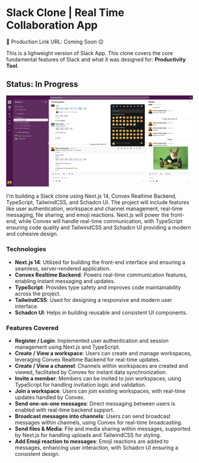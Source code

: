 # Slack Clone | Real Time Collaboration App

🔗 Production Link URL: Coming Soon 😉

This is a lighweight version of Slack App. This clone covers the core fundamental features of Slack and what it was designed for: **Productivity Tool**.

## Status: In Progress

![Alt text](public/workspace-page.png)

I'm building a Slack clone using Next.js 14, Convex Realtime Backend, TypeScript, TailwindCSS, and Schadcn UI. The project will include features like user authentication, workspace and channel management, real-time messaging, file sharing, and emoji reactions. Next.js will power the front-end, while Convex will handle real-time communication, with TypeScript ensuring code quality and TailwindCSS and Schadcn UI providing a modern and cohesive design.

### Technologies

- **Next.js 14**: Utilized for building the front-end interface and ensuring a seamless, server-rendered application.
- **Convex Realtime Backend**: Powers real-time communication features, enabling instant messaging and updates.
- **TypeScript**: Provides type safety and improves code maintainability across the project.
- **TailwindCSS**: Used for designing a responsive and modern user interface.
- **Schadcn UI**: Helps in building reusable and consistent UI components.

### Features Covered

- **Register / Login**: Implemented user authentication and session management using Next.js and TypeScript.
- **Create / View a workspace**: Users can create and manage workspaces, leveraging Convex Realtime Backend for real-time updates.
- **Create / View a channel**: Channels within workspaces are created and viewed, facilitated by Convex for instant data synchronization.
- **Invite a member**: Members can be invited to join workspaces, using TypeScript for handling invitation logic and validation.
- **Join a workspace**: Users can join existing workspaces, with real-time updates handled by Convex.
- **Send one-on-one messages**: Direct messaging between users is enabled with real-time backend support.
- **Broadcast messages into channels**: Users can send broadcast messages within channels, using Convex for real-time broadcasting.
- **Send files & Media**: File and media sharing within messages, supported by Next.js for handling uploads and TailwindCSS for styling.
- **Add Emoji reaction to messages**: Emoji reactions are added to messages, enhancing user interaction, with Schadcn UI ensuring a consistent design.
